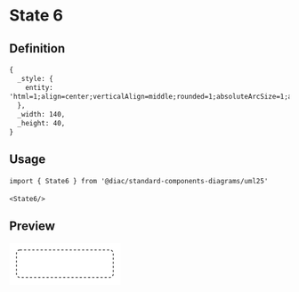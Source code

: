 # State 6

## Definition

```
{
  _style: { 
    entity: 'html=1;align=center;verticalAlign=middle;rounded=1;absoluteArcSize=1;arcSize=10;dashed=1;whiteSpace=wrap;',
  },
  _width: 140,
  _height: 40,
}
```

## Usage

```
import { State6 } from '@diac/standard-components-diagrams/uml25'

<State6/>
```

## Preview

<img src="./state-6.png" width="200"/>
